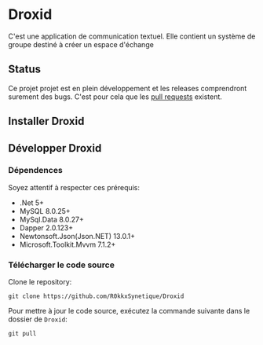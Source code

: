 # Droxid

C'est une application de communication textuel. Elle contient un système de groupe destiné à créer un espace d'échange

## Status

Ce projet projet est en plein développement et les releases comprendront surement des bugs. C'est pour cela que les [pull requests](https://github.com/R0kkxSynetique/Droxid/pulls) existent.

## Installer Droxid

## Développer Droxid

### Dépendences

Soyez attentif à respecter ces prérequis:

- .Net 5+
- MySQL 8.0.25+
- MySql.Data 8.0.27+
- Dapper 2.0.123+
- Newtonsoft.Json(Json.NET) 13.0.1+
- Microsoft.Toolkit.Mvvm 7.1.2+

### Télécharger le code source

Clone le repository:

```shell
git clone https://github.com/R0kkxSynetique/Droxid
```

Pour mettre à jour le code source, exécutez la commande suivante dans le dossier de `Droxid`:

```shell
git pull
```
